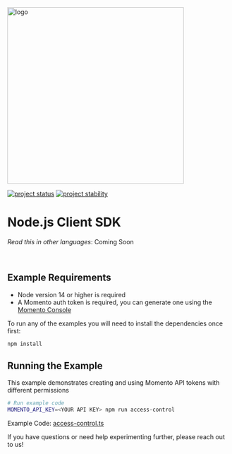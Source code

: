 <head>
  <meta name="Momento Node.js Client Library Documentation" content="Node.js client software development kit for Momento Cache">
</head>
<img src="https://docs.momentohq.com/img/logo.svg" alt="logo" width="400"/>

[![project status](https://momentohq.github.io/standards-and-practices/badges/project-status-official.svg)](https://github.com/momentohq/standards-and-practices/blob/main/docs/momento-on-github.md)
[![project stability](https://momentohq.github.io/standards-and-practices/badges/project-stability-stable.svg)](https://github.com/momentohq/standards-and-practices/blob/main/docs/momento-on-github.md)

# Node.js Client SDK

_Read this in other languages_: Coming Soon

<br>

## Example Requirements

- Node version 14 or higher is required
- A Momento auth token is required, you can generate one using the [Momento Console](https://console.gomomento.com)

To run any of the examples you will need to install the dependencies once first:

```bash
npm install
```

## Running the Example

This example demonstrates creating and using Momento API tokens with different permissions

```bash
# Run example code
MOMENTO_API_KEY=<YOUR API KEY> npm run access-control
```

Example Code: [access-control.ts](access-control.ts)

If you have questions or need help experimenting further, please reach out to us!



